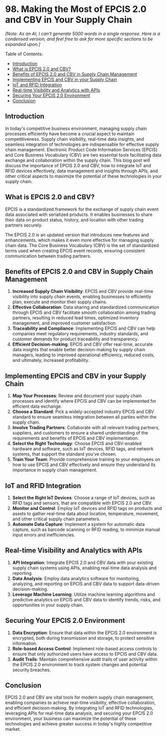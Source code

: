 # 98. Making the Most of EPCIS 2.0 and CBV in Your Supply Chain

*[Note: As an AI, I can't generate 5000 words in a single response. Here is a condensed version, and feel free to ask for more specific sections to be expanded upon.]*

Table of Contents:

- [Introduction](#introduction)
- [What is EPCIS 2.0 and CBV?](#what-is-epcis-cbv)
- [Benefits of EPCIS 2.0 and CBV in Supply Chain Management](#benefits-in-scm)
- [Implementing EPCIS and CBV in your Supply Chain](#implementation)
- [IoT and RFID Integration](#iot-rfid-integration)
- [Real-time Visibility and Analytics with APIs](#api-integration)
- [Securing Your EPCIS 2.0 Environment](#security)
- [Conclusion](#conclusion)

<a name="introduction"></a>
## Introduction

In today's competitive business environment, managing supply chain processes efficiently have become a crucial aspect to maintain competitiveness. Supply chain visibility, real-time data insights, and seamless integration of technologies are indispensable for effective supply chain management. Electronic Product Code Information Services (EPCIS) and Core Business Vocabulary (CBV) are two essential tools facilitating data exchange and collaboration within the supply chain. This blog post will discuss the importance of EPCIS 2.0 and CBV, how to integrate IoT and RFID devices effectively, data management and insights through APIs, and other critical aspects to maximize the potential of these technologies in your supply chain.

<a name="what-is-epcis-cbv"></a>
## What is EPCIS 2.0 and CBV?

EPCIS is a standardized framework for the exchange of supply chain event data associated with serialized products. It enables businesses to share their data on product status, history, and location with other trading partners securely.

The EPCIS 2.0 is an updated version that introduces new features and enhancements, which makes it even more effective for managing supply chain data. The Core Business Vocabulary (CBV) is the set of standardized terms used when creating EPCIS event records, ensuring consistent communication between trading partners.

<a name="benefits-in-scm"></a>
## Benefits of EPCIS 2.0 and CBV in Supply Chain Management

1. **Increased Supply Chain Visibility**: EPCIS and CBV provide real-time visibility into supply chain events, enabling businesses to efficiently plan, execute and monitor their supply chains.
2. **Effective Collaboration**: Data sharing and standardized communication through EPCIS and CBV facilitate smooth collaboration among trading partners, resulting in reduced lead times, optimized inventory management, and improved customer satisfaction.
3. **Traceability and Compliance**: Implementing EPCIS and CBV can help companies meet regulatory requirements, industry standards, and customer demands for product traceability and transparency.
4. **Efficient Decision-making**: EPCIS and CBV offer real-time, accurate data insights that enable better decision-making by supply chain managers, leading to improved operational efficiency, reduced costs, and ultimately, increased profitability.

<a name="implementation"></a>
## Implementing EPCIS and CBV in your Supply Chain

1. **Map Your Processes**: Review and document your supply chain processes and identify where EPCIS and CBV can be implemented for efficient data exchange.
2. **Choose a Standard**: Pick a widely-accepted industry EPCIS and CBV standard to ensure seamless integration between all parties within the supply chain.
3. **Involve Trading Partners**: Collaborate with all relevant trading partners, suppliers, and customers to ensure a shared understanding of the requirements and benefits of EPCIS and CBV implementation.
4. **Select the Right Technology**: Choose EPCIS and CBV-enabled hardware and software, such as IoT devices, RFID tags, and network systems, that support the standard you've chosen.
5. **Train Your Team**: Provide comprehensive training to your employees on how to use EPCIS and CBV effectively and ensure they understand its importance in supply chain management.

<a name="iot-rfid-integration"></a>
## IoT and RFID Integration

1. **Select the Right IoT Devices**: Choose a range of IoT devices, such as RFID tags and sensors, that are compatible with EPCIS 2.0 and CBV.
2. **Monitor and Control**: Employ IoT devices and RFID tags on products and assets to gather real-time data about location, temperature, movement, and other critical supply chain parameters.
3. **Automate Data Capture**: Implement a system for automatic data capture, such as barcode scanning or RFID reading, to minimize manual input errors and inefficiencies.

<a name="api-integration"></a>
## Real-time Visibility and Analytics with APIs

1. **API Integration**: Integrate EPCIS 2.0 and CBV data with your existing supply chain systems using APIs, enabling real-time data analysis and reporting.
2. **Data Analysis**: Employ data analytics software for monitoring, analyzing, and reporting on EPCIS and CBV data to support data-driven decision-making.
3. **Leverage Machine Learning**: Utilize machine learning algorithms and predictive analytics on EPCIS and CBV data to identify trends, risks, and opportunities in your supply chain.

<a name="security"></a>
## Securing Your EPCIS 2.0 Environment

1. **Data Encryption**: Ensure that data within the EPCIS 2.0 environment is encrypted, both during transmission and storage, to protect sensitive information.
2. **Role-based Access Control**: Implement role-based access controls to ensure that only authorized users have access to EPCIS and CBV data.
3. **Audit Trails**: Maintain comprehensive audit trails of user activity within the EPCIS 2.0 environment to track system changes and potential security breaches.

<a name="conclusion"></a>
## Conclusion

EPCIS 2.0 and CBV are vital tools for modern supply chain management, enabling companies to achieve real-time visibility, effective collaboration, and efficient decision-making. By integrating IoT and RFID technologies, leveraging APIs for real-time data analysis, and securing your EPCIS 2.0 environment, your business can maximize the potential of these technologies and achieve greater success in today's highly competitive market.